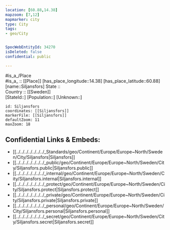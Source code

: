 ```yaml
---
location: [60.88,14.38] 
mapzoom: [7,12] 
mapmarker: city 
type: City
tags:
- geo/City


SpocWebEntityId: 34270
isDeleted: false
confidential: public

---
```

#is_a_/Place  
#is_a_ :: [[Place]] 
[has_place_longitude::14.38] 
[has_place_latitude::60.88] 
[name::Siljansfors] 
State ::  
Country :: [[Sweden]]  
[StateId::] 
[Population::] 
[Unknown::] 


```leaflet
id: Siljansfors
coordinates: [[Siljansfors]] 
markerFile: [[Siljansfors]] 
defaultZoom: 11 
maxZoom: 18
```


## Confidential Links & Embeds: 
- [[../../../../../../../_Standards/geo/Continent/Europe/Europe~North/Sweden/City/Siljansfors|Siljansfors]] 
- [[../../../../../../../_public/geo/Continent/Europe/Europe~North/Sweden/City/Siljansfors.public|Siljansfors.public]] 
- [[../../../../../../../_internal/geo/Continent/Europe/Europe~North/Sweden/City/Siljansfors.internal|Siljansfors.internal]] 
- [[../../../../../../../_protect/geo/Continent/Europe/Europe~North/Sweden/City/Siljansfors.protect|Siljansfors.protect]] 
- [[../../../../../../../_private/geo/Continent/Europe/Europe~North/Sweden/City/Siljansfors.private|Siljansfors.private]] 
- [[../../../../../../../_personal/geo/Continent/Europe/Europe~North/Sweden/City/Siljansfors.personal|Siljansfors.personal]] 
- [[../../../../../../../_secret/geo/Continent/Europe/Europe~North/Sweden/City/Siljansfors.secret|Siljansfors.secret]] 
